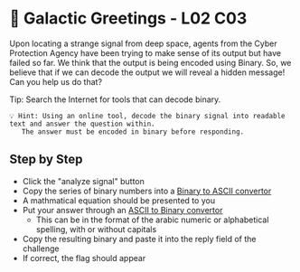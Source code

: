 # 👋 Galactic Greetings - L02 C03 

Upon locating a strange signal from deep space, agents from the Cyber Protection Agency have been trying to make sense of its output but have failed so far. We think that the output is being encoded using Binary. So, we believe that if we can decode the output we will reveal a hidden message! Can you help us do that?

Tip: Search the Internet for tools that can decode binary.

```
💡 Hint: Using an online tool, decode the binary signal into readable text and answer the question within.
   The answer must be encoded in binary before responding.
```

## Step by Step

- Click the "analyze signal" button
- Copy the series of binary numbers into a [Binary to ASCII convertor](https://rapidtables.com/convert/number/binary-to-ascii.html)
- A mathmatical equation should be presented to you
- Put your answer through an [ASCII to Binary convertor](https://www.rapidtables.com/convert/number/ascii-to-binary.html)
  - This can be in the format of the arabic numeric or alphabetical spelling, with or without capitals
- Copy the resulting binary and paste it into the reply field of the challenge
- If correct, the flag should appear
